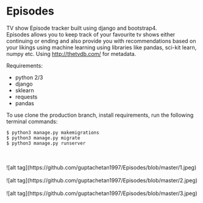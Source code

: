 # Episodes
TV show Episode tracker built using django and bootstrap4.<br/>
Episodes allows you to keep track of your favourite tv shows either continuing or ending and also provide you with recommendations based on your likings using machine learning using libraries like pandas, sci-kit learn, numpy etc.
Using http://thetvdb.com/ for metadata.

Requirements:

 * python 2/3
 * django
 * sklearn
 * requests
 * pandas

To use clone the production branch, install requirements, run the following terminal commands:

    $ python3 manage.py makemigrations
    $ python3 manage.py migrate
    $ python3 manage.py runserver

<br/>
<br/>
![alt tag](https://github.com/guptachetan1997/Episodes/blob/master/1.jpeg)
<br/>
<br/>
![alt tag](https://github.com/guptachetan1997/Episodes/blob/master/2.jpeg)
<br/>
<br/>
![alt tag](https://github.com/guptachetan1997/Episodes/blob/master/3.jpeg)
